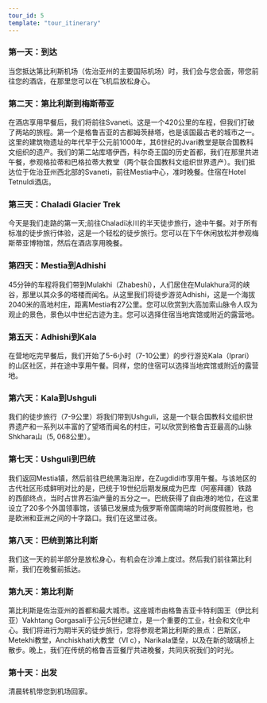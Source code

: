 ```yaml
---
tour_id: 5
template: "tour_itinerary"
---
```

### 第一天：到达


当您抵达第比利斯机场（佐治亚州的主要国际机场）时，我们会与您会面，带您前往您的酒店，在那里您可以在飞机后放松身心。

### 第二天：第比利斯到梅斯蒂亚


在酒店享用早餐后，我们将前往Svaneti。这是一个420公里的车程，但我们打破了两站的旅程。第一个是格鲁吉亚的古都姆茨赫塔，也是该国最古老的城市之一。这里的建筑物遗址的年代早于公元前1000年，其6世纪的Jvari教堂是联合国教科文组织的遗产。我们的第二站库塔伊西，科尔奇王国的历史首都，我们在那里共进午餐，参观格拉蒂和巴格拉蒂大教堂（两个联合国教科文组织世界遗产）。我们抵达位于佐治亚州西北部的Svaneti，前往Mestia中心，准时晚餐。住宿在Hotel
Tetnuldi酒店。

### 第三天：Chaladi Glacier Trek


今天是我们走路的第一天;前往Chaladi冰川的半天徒步旅行，途中午餐。对于所有标准的徒步旅行体验，这是一个轻松的徒步旅行。您可以在下午休闲放松并参观梅斯蒂亚博物馆，然后在酒店享用晚餐。

### 第四天：Mestia到Adhishi


45分钟的车程将我们带到Mulakhi（Zhabeshi），人们居住在Mulakhura河的峡谷，那里以其众多的塔楼而闻名。从这里我们将徒步游览Adhishi，这是一个海拔2040米的高地村庄，距离Mestia有27公里。您可以欣赏到大高加索山脉令人叹为观止的景色，景色以中世纪古迹为主。您可以选择住宿当地宾馆或附近的露营地。

### 第五天：Adhishi到Kala


在营地吃完早餐后，我们开始了5\-6小时（7\-10公里）的步行游览Kala（Iprari）的山区社区，并在途中享用午餐。同样，您的住宿可以选择当地宾馆或附近的露营地。

### 第六天：Kala到Ushguli


我们的徒步旅行（7\-9公里）将我们带到Ushguli，这是一个联合国教科文组织世界遗产和一系列以丰富的了望塔而闻名的村庄，可以欣赏到格鲁吉亚最高的山脉Shkhara山（5,
068公里）。

### 第七天：Ushguli到巴统


我们返回Mestia镇，然后前往巴统黑海沿岸，在Zugdidi市享用午餐。与该地区的古代社区形成鲜明对比的是，巴统于19世纪后期发展成为巴库（阿塞拜疆）铁路的西部终点，当时占世界石油产量的五分之一。巴统获得了自由港的地位，在这里设立了20多个外国领事馆，该镇已发展成为俄罗斯帝国南端的时尚度假胜地，也是欧洲和亚洲之间的十字路口。我们在这里过夜。

### 第八天：巴统到第比利斯


我们这一天的前半部分是放松身心，有机会在沙滩上度过。然后我们前往第比利斯，我们在晚餐前抵达。

### 第九天：第比利斯


第比利斯是佐治亚州的首都和最大城市。这座城市由格鲁吉亚卡特利国王（伊比利亚）Vakhtang Gorgasali于公元5世纪建立，是一个重要的工业，社会和文化中心。我们将进行为期半天的徒步旅行，您将参观老第比利斯的景点：巴斯区，Metekhi教堂，Anchiskhati大教堂（VI
c），Narikala堡垒，以及在新的玻璃桥上散步。晚上，我们在传统的格鲁吉亚餐厅共进晚餐，共同庆祝我们的时光。

### 第十天：出发


清晨转机带您到机场回家。